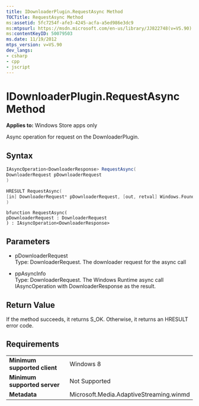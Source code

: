 ```yaml
---
title: IDownloaderPlugin.RequestAsync Method
TOCTitle: RequestAsync Method
ms:assetid: 5fc7254f-afe3-4245-acfa-a5ed986e3dc9
ms:mtpsurl: https://msdn.microsoft.com/en-us/library/JJ822748(v=VS.90)
ms:contentKeyID: 50079503
ms.date: 11/19/2012
mtps_version: v=VS.90
dev_langs:
- csharp
- cpp
- jscript
---
```


# IDownloaderPlugin.RequestAsync Method

**Applies to:** Windows Store apps only

Async operation for request on the DownloaderPlugin.

## Syntax

```csharp
IAsyncOperation<DownloaderResponse> RequestAsync(
DownloaderRequest pDownloaderRequest
)
```

```cpp
HRESULT RequestAsync(
[in] DownloaderRequest* pDownloaderRequest, [out, retval] Windows.Foundation.IAsyncOperation<DownloaderResponse*>** ppAsyncInfo
)
```

```jscript
bfunction RequestAsync(
pDownloaderRequest : DownloaderRequest
) : IAsyncOperation<DownloaderResponse>
```

## Parameters

  - pDownloaderRequest  
    Type: DownloaderRequest. The downloader request for the async call

  - ppAsyncInfo  
    Type: DownloaderRequest. The Windows Runtime async call IAsyncOperation with DownloaderResponse as the result.

## Return Value

If the method succeeds, it returns S\_OK. Otherwise, it returns an HRESULT error code.

## Requirements

|||
|--- |--- |
|**Minimum supported client**|Windows 8|
|**Minimum supported server**|Not Supported|
|**Metadata**|Microsoft.Media.AdaptiveStreaming.winmd|

